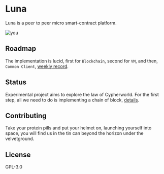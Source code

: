# Luna
Luna is a peer to peer micro smart-contract platform.

![you][you]

## Roadmap
The implementation is lucid, first for `Blockchain`, second for `VM`, and then, `Common Client`, [weekly record][wr].

## Status
Experimental project aims to explore the law of Cypherworld. For the first step, all we need to do is implementing a chain of block, [details](./DETAILS.md).

## Contributing
Take your protein pills and put your helmet on, launching yourself into space, you will find us in the tin can beyond the horizon under the velvetground.

## License
GPL-3.0

[wr]: https://clearloop.github.io/luna
[you]: https://laughingsquid.com/wp-content/uploads/2018/02/starman-tesla-in-space-towards-mars.gif?w=640
